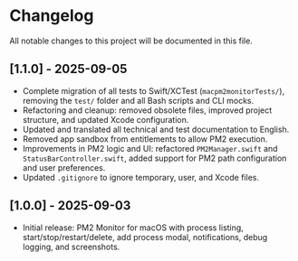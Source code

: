 # Changelog

All notable changes to this project will be documented in this file.

## [1.1.0] - 2025-09-05
- Complete migration of all tests to Swift/XCTest (`macpm2monitorTests/`), removing the `test/` folder and all Bash scripts and CLI mocks.
- Refactoring and cleanup: removed obsolete files, improved project structure, and updated Xcode configuration.
- Updated and translated all technical and test documentation to English.
- Removed app sandbox from entitlements to allow PM2 execution.
- Improvements in PM2 logic and UI: refactored `PM2Manager.swift` and `StatusBarController.swift`, added support for PM2 path configuration and user preferences.
- Updated `.gitignore` to ignore temporary, user, and Xcode files.

## [1.0.0] - 2025-09-03
- Initial release: PM2 Monitor for macOS with process listing, start/stop/restart/delete, add process modal, notifications, debug logging, and screenshots.
